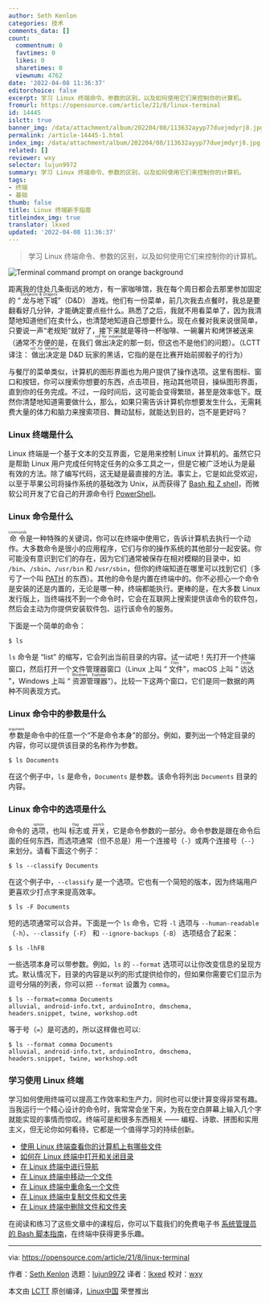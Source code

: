 ```yaml
---
author: Seth Kenlon
categories: 技术
comments_data: []
count:
  commentnum: 0
  favtimes: 0
  likes: 0
  sharetimes: 0
  viewnum: 4762
date: '2022-04-08 11:36:37'
editorchoice: false
excerpt: 学习 Linux 终端命令、参数的区别，以及如何使用它们来控制你的计算机。
fromurl: https://opensource.com/article/21/8/linux-terminal
id: 14445
islctt: true
banner_img: /data/attachment/album/202204/08/113632ayyp77duejmdyrj8.jpg
permalink: /article-14445-1.html
index_img: /data/attachment/album/202204/08/113632ayyp77duejmdyrj8.jpg.thumb.jpg
related: []
reviewer: wxy
selector: lujun9972
summary: 学习 Linux 终端命令、参数的区别，以及如何使用它们来控制你的计算机。
tags:
- 终端
- 基础
thumb: false
title: Linux 终端新手指南
titleindex_img: true
translator: lkxed
updated: '2022-04-08 11:36:37'
---
```



> 
> 学习 Linux 终端命令、参数的区别，以及如何使用它们来控制你的计算机。
> 
> 
> 


![](/data/attachment/album/202204/08/113632ayyp77duejmdyrj8.jpg "Terminal command prompt on orange background")


距离我的住处几条街远的地方，有一家咖啡馆，我在每个周日都会去那里参加固定的 “<ruby> 龙与地下城 <rt>  Dungeons &amp; Dragons </rt></ruby>”（D&D） 游戏。他们有一份菜单，前几次我去点餐时，我总是要翻看好几分钟，才能确定要点些什么。熟悉了之后，我就不用看菜单了，因为我清楚地知道他们在卖什么，也清楚地知道自己想要什么。现在点餐对我来说很简单，只要说一声“老规矩”就好了，接下来就是等待一杯咖啡、一碗薯片和烤饼被送来（通常不方便的是，在我们 <ruby> 做出决定 <rt>  roll for initiative </rt></ruby> 的那一刻，但这也不是他们的问题）。（LCTT 译注：<ruby> 做出决定 <rt>  roll for initiative </rt></ruby> 是 D&D 玩家的黑话，它指的是在比赛开始前掷骰子的行为）


与餐厅的菜单类似，计算机的图形界面也为用户提供了操作选项。这里有图标、窗口和按钮，你可以搜索你想要的东西，点击项目，拖动其他项目，操纵图形界面，直到你的任务完成。不过，一段时间后，这可能会变得繁琐，甚至是效率低下。既然你清楚地知道需要做什么，那么，如果只需告诉计算机你想要发生什么，无需耗费大量的体力和脑力来搜索项目、舞动鼠标，就能达到目的，岂不是更好吗？


### Linux 终端是什么


Linux 终端是一个基于文本的交互界面，它是用来控制 Linux 计算机的。虽然它只是帮助 Linux 用户完成任何特定任务的众多工具之一，但是它被广泛地认为是最有效的方法。除了编写代码，这无疑是最直接的方法。事实上，它是如此受欢迎，以至于苹果公司将操作系统的基础改为 Unix，从而获得了 [Bash 和 Z shell](https://opensource.com/business/16/3/top-linux-shells)，而微软公司开发了它自己的开源命令行 [PowerShell](https://opensource.com/article/18/2/powershell-people)。


### Linux 命令是什么


<ruby> 命令 <rt>  commands </rt></ruby> 是一种特殊的关键词，你可以在终端中使用它，告诉计算机去执行一个动作。大多数命令是很小的应用程序，它们与你的操作系统的其他部分一起安装。你可能没有意识到它们的存在，因为它们通常被保存在相对模糊的目录中，如 `/bin`、`/sbin`、`/usr/bin` 和 `/usr/sbin`，但你的终端知道在哪里可以找到它们（多亏了一个叫 [PATH](https://opensource.com/article/17/6/set-path-linux) 的东西）。其他的命令是内置在终端中的。你不必担心一个命令是安装的还是内置的，无论是哪一种，终端都能执行。更棒的是，在大多数 Linux 发行版上，当终端找不到一个命令时，它会在互联网上搜索提供该命令的软件包，然后会主动为你提供安装软件包、运行该命令的服务。


下面是一个简单的命令：



```
$ ls

```

`ls` 命令是 “list” 的缩写，它会列出当前目录的内容。试一试吧！先打开一个终端窗口，然后打开一个文件管理器窗口（Linux 上叫 “<ruby> 文件 <rt>  Files </rt></ruby>”，macOS 上叫 “<ruby> 访达 <rt>  Finder </rt></ruby>”，Windows 上叫 “<ruby> 资源管理器 <rt>  Windows Explorer </rt> <ruby>  ”）。比较一下这两个窗口，它们是同一数据的两种不同表现方式。 </ruby></ruby>


### Linux 命令中的参数是什么


<ruby> 参数 <rt>  argument </rt></ruby> 是命令中的任意一个“不是命令本身”的部分。例如，要列出一个特定目录的内容，你可以提供该目录的名称作为参数。



```
$ ls Documents

```

在这个例子中，`ls` 是命令，`Documents` 是参数。该命令将列出 `Documents` 目录的内容。


### Linux 命令中的选项是什么


命令的 <ruby> 选项 <rt>  option </rt></ruby>，也叫 <ruby> 标志 <rt>  flag </rt></ruby> 或 <ruby> 开关 <rt>  switch </rt></ruby>，它是命令参数的一部分。命令参数是跟在命令后面的任何东西，而选项通常（但不总是）用一个连接号（`-`）或两个连接号（`--`）来划分。请看下面这个例子：



```
$ ls --classify Documents

```

在这个例子中，`--classify` 是一个选项。它也有一个简短的版本，因为终端用户更喜欢少打点字来提高效率。



```
$ ls -F Documents

```

短的选项通常可以合并。下面是一个 `ls` 命令，它将 `-l` 选项与 `--human-readable`（`-h`）、`--classify`（`-F`） 和 `--ignore-backups`（`-B`） 选项结合了起来：



```
$ ls -lhFB

```

一些选项本身可以带参数。例如，`ls` 的 `--format` 选项可以让你改变信息的呈现方式。默认情况下，目录的内容是以列的形式提供给你的，但如果你需要它们显示为逗号分隔的列表，你可以把 `--format` 设置为 `comma`。



```
$ ls --format=comma Documents
alluvial, android-info.txt, arduinoIntro, dmschema,
headers.snippet, twine, workshop.odt

```

等于号（`=`）是可选的，所以这样做也可以:



```
$ ls --format comma Documents
alluvial, android-info.txt, arduinoIntro, dmschema,
headers.snippet, twine, workshop.odt

```

### 学习使用 Linux 终端


学习如何使用终端可以提高工作效率和生产力，同时也可以使计算变得非常有趣。当我运行一个精心设计的命令时，我常常会坐下来，为我在空白屏幕上输入几个字就能实现的事情而惊叹。终端可是和很多东西相关 —— 编程、诗歌、拼图和实用主义，但无论你如何看待，它都是一个值得学习的持续创新。


* [使用 Linux 终端查看你的计算机上有哪些文件](/article-13669-1.html)
* [如何在 Linux 终端中打开和关闭目录](https://opensource.com/article/21/7/linux-terminal-basics-opening-and-closing-directories)
* [在 Linux 终端中进行导航](https://opensource.com/article/21/7/terminal-basics-moving-around-your-computer)
* [在 Linux 终端中移动一个文件](/article-13677-1.html)
* [在 Linux 终端中重命名一个文件](https://opensource.com/article/21/7/terminal-basics-rename-file-linux-terminal)
* [在 Linux 终端中复制文件和文件夹](https://opensource.com/article/21/7/terminal-basics-copying-files-linux-terminal)
* [在 Linux 终端中删除文件和文件夹](/article-13687-1.html)


在阅读和练习了这些文章中的课程后，你可以下载我们的免费电子书 [系统管理员的 Bash 脚本指南](https://opensource.com/downloads/bash-scripting-ebook)，在终端中获得更多乐趣。




---


via: <https://opensource.com/article/21/8/linux-terminal>


作者：[Seth Kenlon](https://opensource.com/users/seth) 选题：[lujun9972](https://github.com/lujun9972) 译者：[lkxed](https://github.com/lkxed) 校对：[wxy](https://github.com/wxy)


本文由 [LCTT](https://github.com/LCTT/TranslateProject) 原创编译，[Linux中国](https://linux.cn/) 荣誉推出